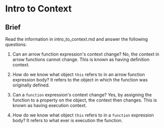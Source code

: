 # Intro to Context

## Brief

Read the information in intro_to_context.md and answer the following questions:

1. Can an arrow function expression's context change?
    No, the context in arrow functions cannot change. This is known as having definition context.

2. How do we know what object `this` refers to in an arrow function expression body?
    It refers to the object in which the function was originally defined.

3. Can a `function` expression's context change?
    Yes, by assigning the function to a property on the object, the context then changes.
    This is known as having execution context.

4. How do we know what object `this` refers to in a `function` expression body?
    It refers to what ever is execution the function.
